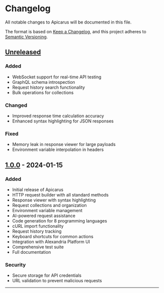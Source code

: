 # Changelog

All notable changes to Apicarus will be documented in this file.

The format is based on [Keep a Changelog](https://keepachangelog.com/en/1.0.0/),
and this project adheres to [Semantic Versioning](https://semver.org/spec/v2.0.0.html).

## [Unreleased]

### Added
- WebSocket support for real-time API testing
- GraphQL schema introspection
- Request history search functionality
- Bulk operations for collections

### Changed
- Improved response time calculation accuracy
- Enhanced syntax highlighting for JSON responses

### Fixed
- Memory leak in response viewer for large payloads
- Environment variable interpolation in headers

## [1.0.0] - 2024-01-15

### Added
- Initial release of Apicarus
- HTTP request builder with all standard methods
- Response viewer with syntax highlighting
- Request collections and organization
- Environment variable management
- AI-powered request assistance
- Code generation for 8 programming languages
- cURL import functionality
- Request history tracking
- Keyboard shortcuts for common actions
- Integration with Alexandria Platform UI
- Comprehensive test suite
- Full documentation

### Security
- Secure storage for API credentials
- URL validation to prevent malicious requests

---

[Unreleased]: https://github.com/alexandria-platform/apicarus/compare/v1.0.0...HEAD
[1.0.0]: https://github.com/alexandria-platform/apicarus/releases/tag/v1.0.0